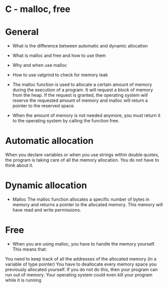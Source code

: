 # C - malloc, free

# General
- What is the difference between automatic and dynamic allocation
- What is malloc and free and how to use them
- Why and when use malloc
- How to use valgrind to check for memory leak

- The malloc function is used to allocate a certain amount of memory during the execution of a program. It will request a block of memory from the heap. If the request is granted, the operating system will reserve the requested amount of memory and malloc will return a pointer to the reserved space.

- When the amount of memory is not needed anymore, you must return it to the operating system by calling the function free.

# Automatic allocation
When you declare variables or when you use strings within double quotes, the program is taking care of all the memory allocation. You do not have to think about it.

# Dynamic allocation
- Malloc
The malloc function allocates a specific number of bytes in memory and returns a pointer to the allocated memory. This memory will have read and write permissions.

# Free
- When you are using malloc, you have to handle the memory yourself. This means that:

You need to keep track of all the addresses of the allocated memory (in a variable of type pointer)
You have to deallocate every memory space you previously allocated yourself. If you do not do this, then your program can run out of memory. Your operating system could even kill your program while it is running